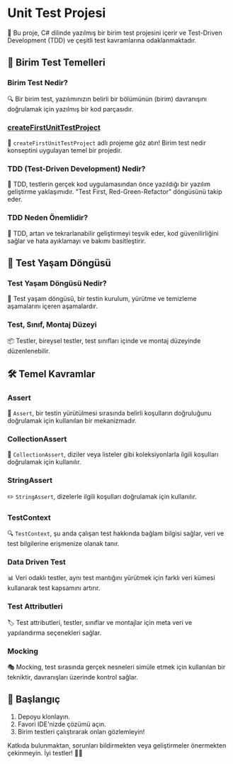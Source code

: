 # Unit Test Projesi

🚀 Bu proje, C# dilinde yazılmış bir birim test projesini içerir ve Test-Driven Development (TDD) ve çeşitli test kavramlarına odaklanmaktadır.

## 🧪 Birim Test Temelleri

### Birim Test Nedir?
🔍 Bir birim test, yazılımınızın belirli bir bölümünün (birim) davranışını doğrulamak için yazılmış bir kod parçasıdır.
### [createFirstUnitTestProject](https://github.com/sizinGitHubAdınız/createFirstUnitTestProject)
🔗 `createFirstUnitTestProject` adlı projeme göz atın! Birim test nedir konseptini uygulayan temel bir projedir.

### TDD (Test-Driven Development) Nedir?
🚦 TDD, testlerin gerçek kod uygulamasından önce yazıldığı bir yazılım geliştirme yaklaşımıdır. "Test First, Red-Green-Refactor" döngüsünü takip eder.

### TDD Neden Önemlidir?
🌱 TDD, artan ve tekrarlanabilir geliştirmeyi teşvik eder, kod güvenilirliğini sağlar ve hata ayıklamayı ve bakımı basitleştirir.

## 🔄 Test Yaşam Döngüsü

### Test Yaşam Döngüsü Nedir?
🔄 Test yaşam döngüsü, bir testin kurulum, yürütme ve temizleme aşamalarını içeren aşamalardır.

### Test, Sınıf, Montaj Düzeyi
📦 Testler, bireysel testler, test sınıfları içinde ve montaj düzeyinde düzenlenebilir.

## 🛠️ Temel Kavramlar

### Assert
🛑 `Assert`, bir testin yürütülmesi sırasında belirli koşulların doğruluğunu doğrulamak için kullanılan bir mekanizmadır.

### CollectionAssert
🔄 `CollectionAssert`, diziler veya listeler gibi koleksiyonlarla ilgili koşulları doğrulamak için kullanılır.

### StringAssert
✏️ `StringAssert`, dizelerle ilgili koşulları doğrulamak için kullanılır.

### TestContext
🔍 `TestContext`, şu anda çalışan test hakkında bağlam bilgisi sağlar, veri ve test bilgilerine erişmenize olanak tanır.

### Data Driven Test
📊 Veri odaklı testler, aynı test mantığını yürütmek için farklı veri kümesi kullanarak test kapsamını artırır.

### Test Attributleri
🏷️ Test attributleri, testler, sınıflar ve montajlar için meta veri ve yapılandırma seçenekleri sağlar.

### Mocking
🎭 Mocking, test sırasında gerçek nesneleri simüle etmek için kullanılan bir tekniktir, davranışları üzerinde kontrol sağlar.

## 🚀 Başlangıç

1. Depoyu klonlayın.
2. Favori IDE'nizde çözümü açın.
3. Birim testleri çalıştırarak onları gözlemleyin!

Katkıda bulunmaktan, sorunları bildirmekten veya geliştirmeler önermekten çekinmeyin. İyi testler! 🧪✨
